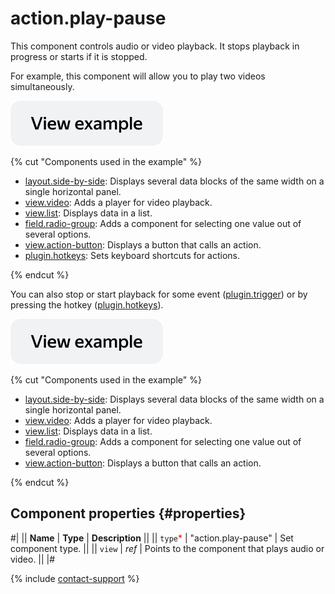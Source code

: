 # action.play-pause

This component controls audio or video playback. It stops playback in progress or starts if it is stopped.

For example, this component will allow you to play two videos simultaneously.

[![View example in the sandbox](../_images/buttons/view-example.svg)](https://ya.cc/t/AiIEBqw-3YbMBH)

{% cut "Components used in the example" %}

- [layout.side-by-side](layout.side-by-side.md): Displays several data blocks of the same width on a single horizontal panel.
- [view.video](view.text.md): Adds a player for video playback.
- [view.list](view.list.md): Displays data in a list.
- [field.radio-group](field.radio-group.md): Adds a component for selecting one value out of several options.
- [view.action-button](view.action-button.md): Displays a button that calls an action.
- [plugin.hotkeys](plugin.hotkeys.md): Sets keyboard shortcuts for actions. 

{% endcut %}


You can also stop or start playback for some event ([plugin.trigger](plugin.trigger.md)) or by pressing the hotkey ([plugin.hotkeys](plugin.hotkeys.md)).

[![View example in the sandbox](../_images/buttons/view-example.svg)](https://ya.cc/t/ip43S-aL3tz9c7)

{% cut "Components used in the example" %}

- [layout.side-by-side](layout.side-by-side.md): Displays several data blocks of the same width on a single horizontal panel.
- [view.video](view.text.md): Adds a player for video playback.
- [view.list](view.list.md): Displays data in a list.
- [field.radio-group](field.radio-group.md): Adds a component for selecting one value out of several options.
- [view.action-button](view.action-button.md): Displays a button that calls an action.

{% endcut %}

## Component properties {#properties}

#|
|| **Name** | **Type** | **Description** ||
|| `type`<span style="color: red">\*</span> | "action.play-pause" | Set component type. ||
|| `view` | _ref_ | Points to the component that plays audio or video. ||
|#

{% include [contact-support](../_includes/contact-support.md) %}
